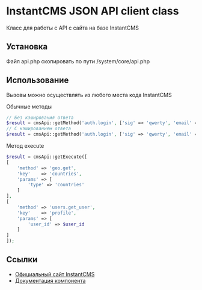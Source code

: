 # InstantCMS JSON API client class

Класс для работы с API с сайта на базе InstantCMS

## Установка

Файл api.php скопировать по пути /system/core/api.php

## Использование

Вызовы можно осуществлять из любого места кода InstantCMS

Обычные методы
```php
// Без кэширования ответа
$result = cmsApi::getMethod('auth.login', ['sig' => 'qwerty', 'email' => 'test@example.com', 'password' => '123456']);
// С кэшированием ответа
$result = cmsApi::getMethod('auth.login', ['sig' => 'qwerty', 'email' => 'test@example.com', 'password' => '123456'], true);
```

Метод execute
```php
$result = cmsApi::getExecute([
[
    'method' => 'geo.get',
    'key'    => 'countries',
    'params' => [
        'type' => 'countries'
    ]
],
[
    'method' => 'users.get_user',
    'key'    => 'profile',
    'params' => [
        'user_id' => $user_id
    ]
]
]);
```

## Ссылки

* [Официальный сайт InstantCMS](https://instantcms.ru/)
* [Документация компонента](https://docs.instantcms.ru/manual/components/api)